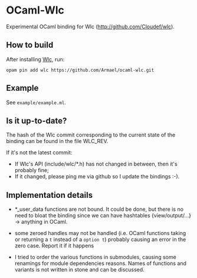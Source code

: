 # OCaml-Wlc

Experimental OCaml binding for Wlc (http://github.com/Cloudef/wlc).

## How to build

After installing [Wlc](http://github.com/Cloudef/wlc), run:

```
opam pin add wlc https://github.com/Armael/ocaml-wlc.git
```

## Example

See `example/example.ml`.

## Is it up-to-date?

The hash of the Wlc commit corresponding to the current state of the
binding can be found in the file WLC_REV.

If it's not the latest commit:

- If Wlc's API (include/wlc/*.h) has not changed in between,
  then it's probably fine;
- If it changed, please ping me via github so I update the bindings :-).

## Implementation details

- *_user_data functions are not bound. It could be done, but
   there is no need to bloat the binding since we can have hashtables
   {view/output/...} -> anything in OCaml.

- some zeroed handles may not be handled (i.e. OCaml functions taking or
  returning a `t` instead of a `option t`) probably causing an error in
  the zero case. Report it if it happens

- I tried to order the various functions in submodules, causing some renamings
  for module dependencies reasons. Names of functions and variants is not
  written in stone and can be discussed.
